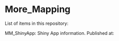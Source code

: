 # More_Mapping

List of items in this repository:

MM_ShinyApp: Shiny App information. Published at: 
